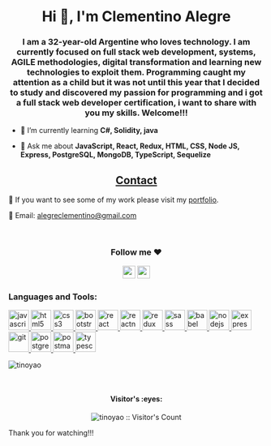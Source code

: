 <h1 align="center">Hi 👋, I'm Clementino Alegre</h1>

<h3 align="center">I am a 32-year-old Argentine who loves technology. I am currently focused on full stack web development, systems, AGILE methodologies, digital transformation and learning new technologies to exploit them. Programming caught my attention as a child but it was not until this year that I decided to study and discovered my passion for programming and i got a full stack web developer certification, i want to share with you my skills. Welcome!!!</h3>

- 🌱 I’m currently learning **C#, Solidity, java**

- 💬 Ask me about **JavaScript, React, Redux, HTML, CSS, Node JS, Express, PostgreSQL, MongoDB, TypeScript, Sequelize**

<div align="center">

## [Contact](https://portfolio-clementino-2023.vercel.app/#contact)

</div>

💼 If you want to see some of my work please visit my [portfolio](https://portfolio-clementino-2023.vercel.app).

📩 Email: alegreclementino@gmail.com

<p>&nbsp;</p>

<div align="center">

### Follow me ❤️

<a href="https://www.linkedin.com/in/alegre-c" target="_blank"><img height="25"  src="https://img.shields.io/badge/-LinkedIn-%230077B5?style=for-the-badge&logo=linkedin&logoColor=white" target="_blank"></a>
<a href="https://github.com/tinoyao" target="_blank"><img height="25" src="https://img.shields.io/github/followers/ByronCorrea?style=social" target="_blank"></a>

</div>

<h3 align="left">Languages and Tools:</h3>
<p align="left">  <a href="https://developer.mozilla.org/en-US/docs/Web/JavaScript" target="_blank"> <img src="https://upload.wikimedia.org/wikipedia/commons/thumb/9/99/Unofficial_JavaScript_logo_2.svg/1024px-Unofficial_JavaScript_logo_2.svg.png" alt="javascript" width="40" height="40"/> </a> 
<a href="https://www.w3.org/html/" target="_blank"> <img src="https://upload.wikimedia.org/wikipedia/commons/thumb/3/38/HTML5_Badge.svg/600px-HTML5_Badge.svg.png" alt="html5" width="40" height="40"/> </a>
<a href="https://www.w3schools.com/css/" target="_blank"> <img src="https://cdn4.iconfinder.com/data/icons/social-media-logos-6/512/121-css3-512.png" alt="css3" width="40" height="40"/> </a> 
<a href="https://getbootstrap.com" target="_blank"> <img src="https://upload.wikimedia.org/wikipedia/commons/thumb/b/b2/Bootstrap_logo.svg/1024px-Bootstrap_logo.svg.png" alt="bootstrap" width="40" height="40"/> </a> 
<a href="https://reactjs.org/" target="_blank"> <img src="https://seeklogo.com/images/R/react-logo-7B3CE81517-seeklogo.com.png" alt="react" width="40" height="40"/> </a> 
<a href="https://reactnative.dev/" target="_blank"> <img src="https://reactnative.dev/img/header_logo.svg" alt="reactnative" width="40" height="40"/> </a> 
<a href="https://redux.js.org" target="_blank"> <img src="https://seeklogo.com/images/R/redux-logo-9CA6836C12-seeklogo.com.png" alt="redux" width="40" height="40"/> </a> <a href="https://sass-lang.com" target="_blank"> <img src="https://upload.wikimedia.org/wikipedia/commons/thumb/9/96/Sass_Logo_Color.svg/1280px-Sass_Logo_Color.svg.png" alt="sass" width="40" height="40"/> </a>
<a href="https://babeljs.io/" target="_blank"> <img src="https://www.vectorlogo.zone/logos/babeljs/babeljs-icon.svg" alt="babel" width="40" height="40"/> </a>
<a href="https://nodejs.org" target="_blank"> <img src="https://cdn.pixabay.com/photo/2015/04/23/17/41/node-js-736399_960_720.png" alt="nodejs" height="40"/> </a>
<a href="https://expressjs.com" target="_blank"> <img src="https://i.cloudup.com/zfY6lL7eFa-3000x3000.png" alt="express" height="40"/> </a> 
<a href="https://git-scm.com/" target="_blank"> <img src="https://www.vectorlogo.zone/logos/git-scm/git-scm-icon.svg" alt="git" width="40" height="40"/> </a> 
<a href="https://www.postgresql.org" target="_blank"> <img src="https://upload.wikimedia.org/wikipedia/commons/thumb/2/29/Postgresql_elephant.svg/1200px-Postgresql_elephant.svg.png" alt="postgresql" width="40" height="40"/> </a> 
<a href="https://postman.com" target="_blank"> <img src="https://www.vectorlogo.zone/logos/getpostman/getpostman-icon.svg" alt="postman" width="40" height="40"/> </a> 
<a href="https://www.typescriptlang.org/" target="_blank"> <img src="https://upload.wikimedia.org/wikipedia/commons/thumb/4/4c/Typescript_logo_2020.svg/1200px-Typescript_logo_2020.svg.png" alt="typescript" width="40" height="40"/> </a>

<p><img align="center" src="https://github-readme-streak-stats.herokuapp.com/?user=tinoyao&theme=dark" alt="tinoyao" /></p>

</br>
<h4 align="center">Visitor's :eyes:</h4>

<p align="center"><img src="https://profile-counter.glitch.me/{tinoyao}/count.svg" alt="tinoyao :: Visitor's Count" /></p>
<p>Thank you for watching!!!</p>


